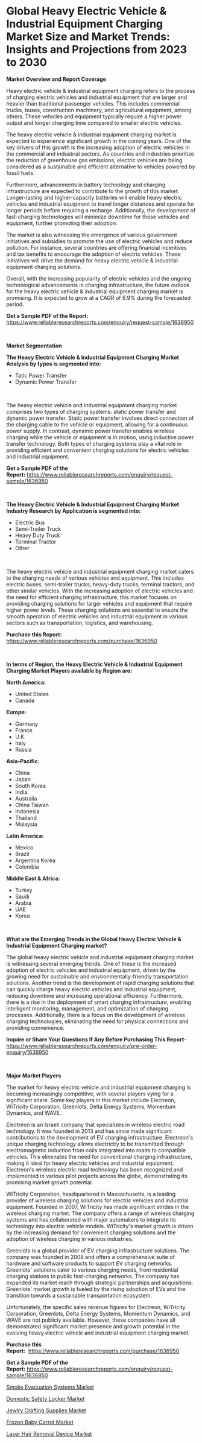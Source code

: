 <p><h1>Global Heavy Electric Vehicle & Industrial Equipment Charging Market Size and Market Trends: Insights and Projections from 2023 to 2030</h1></p><p><strong>Market Overview and Report Coverage</strong></p>
<p><p>Heavy electric vehicle & industrial equipment charging refers to the process of charging electric vehicles and industrial equipment that are larger and heavier than traditional passenger vehicles. This includes commercial trucks, buses, construction machinery, and agricultural equipment, among others. These vehicles and equipment typically require a higher power output and longer charging time compared to smaller electric vehicles.</p><p>The heavy electric vehicle & industrial equipment charging market is expected to experience significant growth in the coming years. One of the key drivers of this growth is the increasing adoption of electric vehicles in the commercial and industrial sectors. As countries and industries prioritize the reduction of greenhouse gas emissions, electric vehicles are being considered as a sustainable and efficient alternative to vehicles powered by fossil fuels.</p><p>Furthermore, advancements in battery technology and charging infrastructure are expected to contribute to the growth of this market. Longer-lasting and higher-capacity batteries will enable heavy electric vehicles and industrial equipment to travel longer distances and operate for longer periods before requiring a recharge. Additionally, the development of fast-charging technologies will minimize downtime for these vehicles and equipment, further promoting their adoption.</p><p>The market is also witnessing the emergence of various government initiatives and subsidies to promote the use of electric vehicles and reduce pollution. For instance, several countries are offering financial incentives and tax benefits to encourage the adoption of electric vehicles. These initiatives will drive the demand for heavy electric vehicle & industrial equipment charging solutions.</p><p>Overall, with the increasing popularity of electric vehicles and the ongoing technological advancements in charging infrastructure, the future outlook for the heavy electric vehicle & industrial equipment charging market is promising. It is expected to grow at a CAGR of 6.9% during the forecasted period.</p></p>
<p><strong>Get a Sample PDF of the Report:</strong> <a href="https://www.reliableresearchreports.com/enquiry/request-sample/1636950">https://www.reliableresearchreports.com/enquiry/request-sample/1636950</a></p>
<p>&nbsp;</p>
<p><strong>Market Segmentation</strong></p>
<p><strong>The Heavy Electric Vehicle & Industrial Equipment Charging Market Analysis by types is segmented into:</strong></p>
<p><ul><li>Tatic Power Transfer</li><li>Dynamic Power Transfer</li></ul></p>
<p>&nbsp;</p>
<p><p>The heavy electric vehicle and industrial equipment charging market comprises two types of charging systems: static power transfer and dynamic power transfer. Static power transfer involves direct connection of the charging cable to the vehicle or equipment, allowing for a continuous power supply. In contrast, dynamic power transfer enables wireless charging while the vehicle or equipment is in motion, using inductive power transfer technology. Both types of charging systems play a vital role in providing efficient and convenient charging solutions for electric vehicles and industrial equipment.</p></p>
<p><strong>Get a Sample PDF of the Report:</strong>&nbsp;<a href="https://www.reliableresearchreports.com/enquiry/request-sample/1636950">https://www.reliableresearchreports.com/enquiry/request-sample/1636950</a></p>
<p>&nbsp;</p>
<p><strong>The Heavy Electric Vehicle & Industrial Equipment Charging Market Industry Research by Application is segmented into:</strong></p>
<p><ul><li>Electric Bus</li><li>Semi-Trailer Truck</li><li>Heavy Duty Truck</li><li>Terminal Tractor</li><li>Other</li></ul></p>
<p>&nbsp;</p>
<p><p>The heavy electric vehicle and industrial equipment charging market caters to the charging needs of various vehicles and equipment. This includes electric buses, semi-trailer trucks, heavy-duty trucks, terminal tractors, and other similar vehicles. With the increasing adoption of electric vehicles and the need for efficient charging infrastructure, this market focuses on providing charging solutions for larger vehicles and equipment that require higher power levels. These charging solutions are essential to ensure the smooth operation of electric vehicles and industrial equipment in various sectors such as transportation, logistics, and warehousing.</p></p>
<p><strong>Purchase this Report:</strong>&nbsp; <a href="https://www.reliableresearchreports.com/purchase/1636950">https://www.reliableresearchreports.com/purchase/1636950</a></p>
<p>&nbsp;</p>
<p><strong>In terms of Region, the Heavy Electric Vehicle & Industrial Equipment Charging Market Players available by Region are:</strong></p>
<p>
    <p> <strong> North America: </strong>
        <ul>
            <li>United States</li>
            <li>Canada</li>
        </ul>
        </p> 
    <p> <strong> Europe: </strong>
        <ul>
            <li>Germany</li>
            <li>France</li>
            <li>U.K.</li>
            <li>Italy</li>
            <li>Russia</li>
        </ul>
        </p> 
    <p> <strong> Asia-Pacific: </strong>
        <ul>
            <li>China</li>
            <li>Japan</li>
            <li>South Korea</li>
            <li>India</li>
            <li>Australia</li>
            <li>China Taiwan</li>
            <li>Indonesia</li>
            <li>Thailand</li>
            <li>Malaysia</li>
        </ul>
        </p> 
    <p> <strong> Latin America: </strong>
        <ul>
            <li>Mexico</li>
            <li>Brazil</li>
            <li>Argentina Korea</li>
            <li>Colombia</li>
        </ul>
        </p> 
    <p> <strong> Middle East & Africa: </strong>
        <ul>
            <li>Turkey</li>
            <li>Saudi</li>
            <li>Arabia</li>
            <li>UAE</li>
            <li>Korea</li>
        </ul>
    </p>
    </p>
<p>&nbsp;</p>
<p><strong>What are the Emerging Trends in the Global Heavy Electric Vehicle & Industrial Equipment Charging market?</strong></p>
<p><p>The global heavy electric vehicle and industrial equipment charging market is witnessing several emerging trends. One of these is the increased adoption of electric vehicles and industrial equipment, driven by the growing need for sustainable and environmentally-friendly transportation solutions. Another trend is the development of rapid charging solutions that can quickly charge heavy electric vehicles and industrial equipment, reducing downtime and increasing operational efficiency. Furthermore, there is a rise in the deployment of smart charging infrastructure, enabling intelligent monitoring, management, and optimization of charging processes. Additionally, there is a focus on the development of wireless charging technologies, eliminating the need for physical connections and providing convenience.</p></p>
<p><strong>Inquire or Share Your Questions If Any Before Purchasing This Report</strong>- <a href="https://www.reliableresearchreports.com/enquiry/pre-order-enquiry/1636950">https://www.reliableresearchreports.com/enquiry/pre-order-enquiry/1636950</a></p>
<p>&nbsp;</p>
<p><strong>Major Market Players</strong></p>
<p><p>The market for heavy electric vehicle and industrial equipment charging is becoming increasingly competitive, with several players vying for a significant share. Some key players in this market include Electreon, WiTricity Corporation, Greenlots, Delta Energy Systems, Momentum Dynamics, and WAVE.</p><p>Electreon is an Israeli company that specializes in wireless electric road technology. It was founded in 2013 and has since made significant contributions to the development of EV charging infrastructure. Electreon's unique charging technology allows electricity to be transmitted through electromagnetic induction from coils integrated into roads to compatible vehicles. This eliminates the need for conventional charging infrastructure, making it ideal for heavy electric vehicles and industrial equipment. Electreon's wireless electric road technology has been recognized and implemented in various pilot projects across the globe, demonstrating its promising market growth potential.</p><p>WiTricity Corporation, headquartered in Massachusetts, is a leading provider of wireless charging solutions for electric vehicles and industrial equipment. Founded in 2007, WiTricity has made significant strides in the wireless charging market. The company offers a range of wireless charging systems and has collaborated with major automakers to integrate its technology into electric vehicle models. WiTricity's market growth is driven by the increasing demand for convenient charging solutions and the adoption of wireless charging in various industries.</p><p>Greenlots is a global provider of EV charging infrastructure solutions. The company was founded in 2008 and offers a comprehensive suite of hardware and software products to support EV charging networks. Greenlots' solutions cater to various charging needs, from residential charging stations to public fast-charging networks. The company has expanded its market reach through strategic partnerships and acquisitions. Greenlots' market growth is fueled by the rising adoption of EVs and the transition towards a sustainable transportation ecosystem.</p><p>Unfortunately, the specific sales revenue figures for Electreon, WiTricity Corporation, Greenlots, Delta Energy Systems, Momentum Dynamics, and WAVE are not publicly available. However, these companies have all demonstrated significant market presence and growth potential in the evolving heavy electric vehicle and industrial equipment charging market.</p></p>
<p><strong>Purchase this Report:</strong>&nbsp;&nbsp;<a href="https://www.reliableresearchreports.com/purchase/1636950">https://www.reliableresearchreports.com/purchase/1636950</a></p>
<p></p>
<p><strong>Get a Sample PDF of the Report:</strong>&nbsp;<a href="https://www.reliableresearchreports.com/enquiry/request-sample/1636950">https://www.reliableresearchreports.com/enquiry/request-sample/1636950</a></p>
<p><p><a href="https://medium.com/@evertkohler82/smoke-evacuation-systems-market-size-cagr-trends-2024-2030-f7b63f9565ec">Smoke Evacuation Systems Market</a></p><p><a href="https://www.linkedin.com/pulse/domestic-safety-locker-market-size-2023-2030-global-industrial-k3kbe/">Domestic Safety Locker Market</a></p><p><a href="https://www.linkedin.com/pulse/jewlry-crafting-supplies-market-insights-players-forecast-bgyue/">Jewlry Crafting Supplies Market</a></p><p><a href="https://www.linkedin.com/pulse/frozen-baby-carrot-market-size-share-global-analysis-report-xyapf/">Frozen Baby Carrot Market</a></p><p><a href="https://medium.com/@marcoshoppe2023/laser-hair-removal-device-market-size-cagr-trends-2024-2030-a55dcea52530">Laser Hair Removal Device Market</a></p></p>
